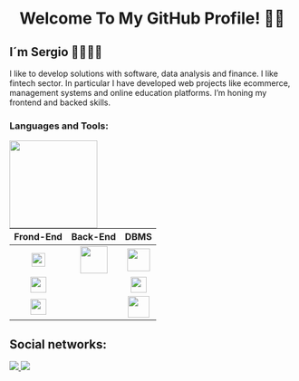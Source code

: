 <div align="center">
  <h1>Welcome To My GitHub Profile! 🙌🏼</h1>
</div>

## I´m Sergio  👦🏻👋🏼 

I like to develop solutions with software, data analysis and finance. I like fintech sector. In particular I have developed web projects like ecommerce, management systems and online education platforms. 
I’m honing my frontend and backed skills.
<br>
<div>
  <h3> Languages and Tools:</h3>
<img height="155em" align="left" src="https://github-readme-stats.vercel.app/api/top-langs/?username=sergio-gonzalez-sainz&layout=compact&langs_count=7&theme=prussian" />
  
| Frond-End | Back-End | DBMS |
|:---:|:---:|:---:|
|<img height="24" src="https://cdn.jsdelivr.net/gh/devicons/devicon/icons/javascript/javascript-plain.svg" />|<img height="48" src="https://cdn.jsdelivr.net/gh/devicons/devicon/icons/nodejs/nodejs-plain-wordmark.svg" />|<img height="40" src="https://cdn.jsdelivr.net/gh/devicons/devicon/icons/mysql/mysql-original-wordmark.svg" />|
|<img height="28" src="https://cdn.jsdelivr.net/gh/devicons/devicon/icons/react/react-original-wordmark.svg" />|       |   <img height="28" src="https://cdn.jsdelivr.net/gh/devicons/devicon/icons/postgresql/postgresql-original.svg" />| 
| <img height="28" src="https://cdn.jsdelivr.net/gh/devicons/devicon/icons/sass/sass-original.svg" /> |  |   <img height="38" src="https://cdn.jsdelivr.net/gh/devicons/devicon/icons/mongodb/mongodb-plain-wordmark.svg" /> | 


</div>

 ## Social networks:
<a href="https://www.linkedin.com/in/sergio-abraham-gonz%C3%A1lez-sainz-43512815a/" target="_black">
  <img src="https://img.shields.io/badge/-LinkedIn-%230077B5?style=for-the-badge&logo=linkedin&logoColor=white" target="_blank">
</a> 
<a href="https://github.com/sergio-gonzalez-sainz/sergio-gonzalez-sainz/blob/main/Curriculum-Sergio-Abraham-Gonza%CC%81lez-Sainz.pdf" target="_black">
  <img src="https://img.shields.io/badge/Curriculum-100000?style=for-the-badge&logoColor=white" target="_blank">
</a> 




